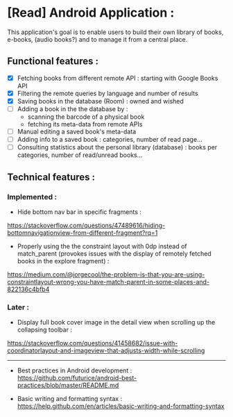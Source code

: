 # [Read] Android Application :

This application's goal is to enable users to build their own library of books, e-books, (audio books?) and to manage it from a central place.

## <b>Functional features :</b>

- [x] Fetching books from different remote API : starting with Google Books API
- [x] Filtering the remote queries by language and number of results
- [x] Saving books in the database (Room) : owned and wished
- [ ] Adding a book in the the database by :
  - scanning the barcode of a physical book
  - fetching its meta-data from remote APIs
- [ ] Manual editing a saved book's meta-data
- [ ] Adding info to a saved book : categories, number of read page...
- [ ] Consulting statistics about the personal library (database) : books per categories, number of read/unread books...

## <b>Technical features :</b>

### Implemented :

- Hide bottom nav bar in specific fragments :

https://stackoverflow.com/questions/47489616/hiding-bottomnavigationview-from-different-fragment?rq=1

- Properly using the the constraint layout with 0dp instead of match_parent (provokes issues with the display of remotely fetched books in the explore fragment) :

https://medium.com/@jorgecool/the-problem-is-that-you-are-using-constraintlayout-wrong-you-have-match-parent-in-some-places-and-822136c4bfb4

### Later :

- Display full book cover image in the detail view when scrolling up the collapsing toolbar :

https://stackoverflow.com/questions/41458682/issue-with-coordinatorlayout-and-imageview-that-adjusts-width-while-scrolling


------------------------------------
- Best practices in Android development :
https://github.com/futurice/android-best-practices/blob/master/README.md

- Basic writing and formatting syntax :
https://help.github.com/en/articles/basic-writing-and-formatting-syntax
